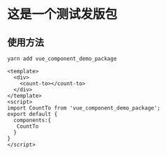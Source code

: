 # 这是一个测试发版包

## 使用方法

```bash
yarn add vue_component_demo_package
```

```vue
<template>
  <div>
    <count-to></count-to>
  </div>
</template>
<script>
import CountTo from 'vue_component_demo_package';
export default {
  components:{
   CountTo
  }
}
</script>
```
